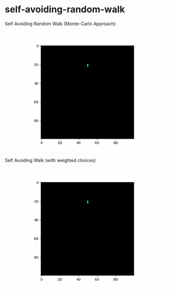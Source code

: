 # self-avoiding-random-walk
Self Avoiding Random Walk (Monte-Carlo Approach)

![demo](https://github.com/theeemanuel/self-avoiding-random-walk/blob/main/sarw.gif)




Self Avoiding Walk (with weighted choices)

![demo](https://github.com/theeemanuel/self-avoiding-random-walk/blob/main/saw_mc_w.gif)
